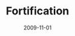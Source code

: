 ---
layout: message
category: message
series: "The Garden"
title: "Fortification"
date: 2009-11-01
audio-description: "Brian Tome discusses why it's important for us to be resilient and patiently active, even in the midst of a storm."
audio: "http://s3.amazonaws.com/crossroadsaudiomessages/Garden4.mp3"
audio-title: "Fortification"
audio-duration: "34&#58;05"
video-description: "Brian Tome discusses why it's important for us to be resilient and patiently active, even in the midst of a storm."
video-title: "Fortification"
video: "https://s3.amazonaws.com/crossroadsvideomessages/Garden4.mp4"
video-poster: "https://www.crossroads.net/uploadedfiles/Garden4-still.jpg"
program-description: ""
program: "http://www.crossroads.net/players/media/hq/10-11_31-01_09Program.pdf"
program-title: "Fortification (Program)"
notes-description: " "
notes: "http://www.crossroads.net/players/media/hq/SN_11-1_09.pdf "
notes-title: "Fortification (Study Notes)"
---